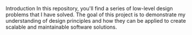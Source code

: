 Introduction
In this repository, you'll find a series of low-level design problems that I have solved. The goal of this project is to demonstrate my understanding of design principles and how they can be applied to create scalable and maintainable software solutions.
